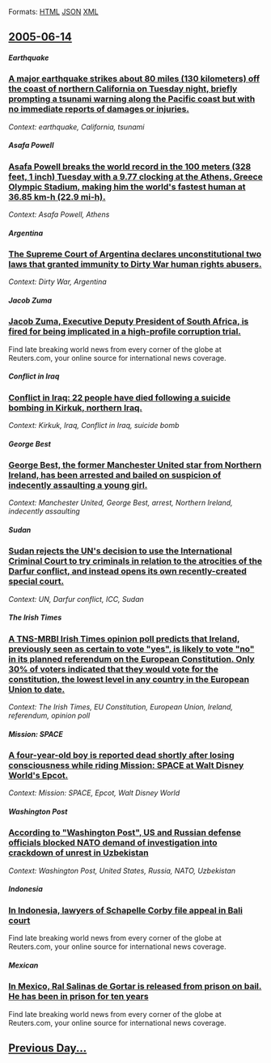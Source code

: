 
Formats: [HTML](2005/06/14/index.html)  [JSON](2005/06/14/index.json)  [XML](2005/06/14/index.xml)  

## [2005-06-14](/news/2005/06/14/index.md)

##### Earthquake
### [ A major earthquake strikes about 80 miles (130 kilometers) off the coast of northern California on Tuesday night, briefly prompting a tsunami warning along the Pacific coast but with no immediate reports of damages or injuries. ](/news/2005/06/14/a-major-earthquake-strikes-about-80-miles-130-kilometers-off-the-coast-of-northern-california-on-tuesday-night-briefly-prompting-a-tsuna.md)
_Context: earthquake, California, tsunami_

##### Asafa Powell
### [ Asafa Powell breaks the world record in the 100 meters (328 feet, 1 inch) Tuesday with a 9.77 clocking at the Athens, Greece Olympic Stadium, making him the world's fastest human at 36.85 km-h (22.9 mi-h). ](/news/2005/06/14/asafa-powell-breaks-the-world-record-in-the-100-meters-328-feet-1-inch-tuesday-with-a-9-77-clocking-at-the-athens-greece-olympic-stadiu.md)
_Context: Asafa Powell, Athens_

##### Argentina
### [ The Supreme Court of Argentina declares unconstitutional two laws that granted immunity to Dirty War human rights abusers. ](/news/2005/06/14/the-supreme-court-of-argentina-declares-unconstitutional-two-laws-that-granted-immunity-to-dirty-war-human-rights-abusers.md)
_Context: Dirty War, Argentina_

##### Jacob Zuma
### [ Jacob Zuma, Executive Deputy President of South Africa, is fired for being implicated in a high-profile corruption trial. ](/news/2005/06/14/jacob-zuma-executive-deputy-president-of-south-africa-is-fired-for-being-implicated-in-a-high-profile-corruption-trial.md)
Find late breaking world news from every corner of the globe at Reuters.com, your online source for international news coverage.

##### Conflict in Iraq
### [ Conflict in Iraq: 22 people have died following a suicide bombing in Kirkuk, northern Iraq. ](/news/2005/06/14/conflict-in-iraq-22-people-have-died-following-a-suicide-bombing-in-kirkuk-northern-iraq.md)
_Context: Kirkuk, Iraq, Conflict in Iraq, suicide bomb_

##### George Best
### [ George Best, the former Manchester United star from Northern Ireland, has been arrested and bailed on suspicion of indecently assaulting a young girl. ](/news/2005/06/14/george-best-the-former-manchester-united-star-from-northern-ireland-has-been-arrested-and-bailed-on-suspicion-of-indecently-assaulting-a.md)
_Context: Manchester United, George Best, arrest, Northern Ireland, indecently assaulting_

##### Sudan
### [ Sudan rejects the UN's decision to use the International Criminal Court to try criminals in relation to the atrocities of the Darfur conflict, and instead opens its own recently-created special court. ](/news/2005/06/14/sudan-rejects-the-un-s-decision-to-use-the-international-criminal-court-to-try-criminals-in-relation-to-the-atrocities-of-the-darfur-confli.md)
_Context: UN, Darfur conflict, ICC, Sudan_

##### The Irish Times
### [ A TNS-MRBI Irish Times opinion poll predicts that Ireland, previously seen as certain to vote "yes", is likely to vote "no" in its planned referendum on the European Constitution. Only 30% of voters indicated that they would vote for the constitution, the lowest level in any country in the European Union to date. ](/news/2005/06/14/a-tns-mrbi-irish-times-opinion-poll-predicts-that-ireland-previously-seen-as-certain-to-vote-yes-is-likely-to-vote-no-in-its-planned.md)
_Context: The Irish Times, EU Constitution, European Union, Ireland, referendum, opinion poll_

##### Mission: SPACE
### [ A four-year-old boy is reported dead shortly after losing consciousness while riding Mission: SPACE at Walt Disney World's Epcot. ](/news/2005/06/14/a-four-year-old-boy-is-reported-dead-shortly-after-losing-consciousness-while-riding-mission-space-at-walt-disney-world-s-epcot.md)
_Context: Mission: SPACE, Epcot, Walt Disney World_

##### Washington Post
### [ According to "Washington Post", US and Russian defense officials blocked NATO demand of investigation into crackdown of unrest in Uzbekistan ](/news/2005/06/14/according-to-washington-post-us-and-russian-defense-officials-blocked-nato-demand-of-investigation-into-crackdown-of-unrest-in-uzbekista.md)
_Context: Washington Post, United States, Russia, NATO, Uzbekistan_

##### Indonesia
### [ In Indonesia, lawyers of Schapelle Corby file appeal in Bali court ](/news/2005/06/14/in-indonesia-lawyers-of-schapelle-corby-file-appeal-in-bali-court.md)
Find late breaking world news from every corner of the globe at Reuters.com, your online source for international news coverage.

##### Mexican
### [ In Mexico, Ral Salinas de Gortar is released from prison on bail. He has been in prison for ten years ](/news/2005/06/14/in-mexico-raul-salinas-de-gortari-is-released-from-prison-on-bail-he-has-been-in-prison-for-ten-years.md)
Find late breaking world news from every corner of the globe at Reuters.com, your online source for international news coverage.

## [Previous Day...](/news/2005/06/13/index.md)

